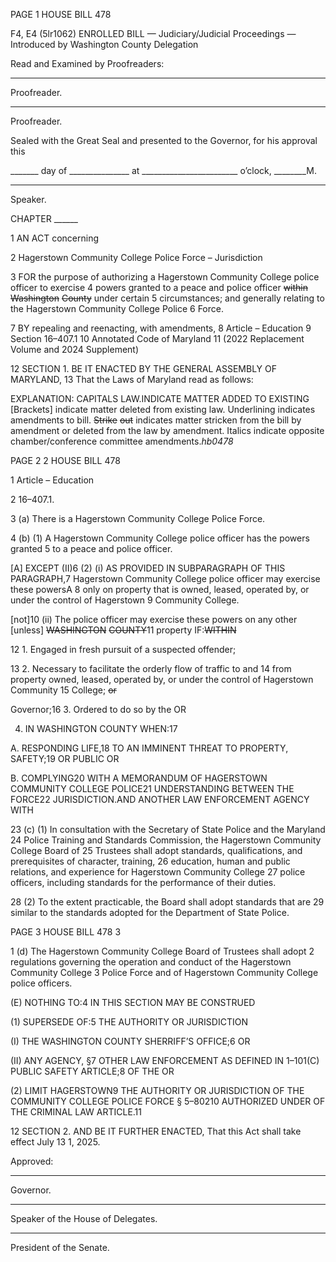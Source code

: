 PAGE 1
HOUSE BILL 478

F4, E4 (5lr1062)
ENROLLED BILL
— Judiciary/Judicial Proceedings —
Introduced by Washington County Delegation

Read and Examined by Proofreaders:

_______________________________________________
Proofreader.
_______________________________________________
Proofreader.

Sealed with the Great Seal and presented to the Governor, for his approval this

_______ day of _______________ at ________________________ o’clock, ________M.

______________________________________________
Speaker.

CHAPTER ______

1 AN ACT concerning

2 Hagerstown Community College Police Force – Jurisdiction

3 FOR the purpose of authorizing a Hagerstown Community College police officer to exercise
4 powers granted to a peace and police officer ~~within~~ ~~Washington~~ ~~County~~ under certain
5 circumstances; and generally relating to the Hagerstown Community College Police
6 Force.

7 BY repealing and reenacting, with amendments,
8 Article – Education
9 Section 16–407.1
10 Annotated Code of Maryland
11 (2022 Replacement Volume and 2024 Supplement)

12 SECTION 1. BE IT ENACTED BY THE GENERAL ASSEMBLY OF MARYLAND,
13 That the Laws of Maryland read as follows:

EXPLANATION: CAPITALS LAW.INDICATE MATTER ADDED TO EXISTING
[Brackets] indicate matter deleted from existing law.
Underlining indicates amendments to bill.
~~Strike~~ ~~out~~ indicates matter stricken from the bill by amendment or deleted from the law by
amendment.
Italics indicate opposite chamber/conference committee amendments.*hb0478*

PAGE 2
2 HOUSE BILL 478

1 Article – Education

2 16–407.1.

3 (a) There is a Hagerstown Community College Police Force.

4 (b) (1) A Hagerstown Community College police officer has the powers granted
5 to a peace and police officer.

[A] EXCEPT (II)6 (2) (i) AS PROVIDED IN SUBPARAGRAPH OF THIS
PARAGRAPH,7 Hagerstown Community College police officer may exercise these powersA
8 only on property that is owned, leased, operated by, or under the control of Hagerstown
9 Community College.

[not]10 (ii) The police officer may exercise these powers on any other
[unless] ~~WASHINGTON~~ ~~COUNTY~~11 property IF:~~WITHIN~~

12 1. Engaged in fresh pursuit of a suspected offender;

13 2. Necessary to facilitate the orderly flow of traffic to and
14 from property owned, leased, operated by, or under the control of Hagerstown Community
15 College; ~~or~~

Governor;16 3. Ordered to do so by the OR

4. IN WASHINGTON COUNTY WHEN:17

A. RESPONDING LIFE,18 TO AN IMMINENT THREAT TO
PROPERTY, SAFETY;19 OR PUBLIC OR

B. COMPLYING20 WITH A MEMORANDUM OF
HAGERSTOWN COMMUNITY COLLEGE POLICE21 UNDERSTANDING BETWEEN THE
FORCE22 JURISDICTION.AND ANOTHER LAW ENFORCEMENT AGENCY WITH

23 (c) (1) In consultation with the Secretary of State Police and the Maryland
24 Police Training and Standards Commission, the Hagerstown Community College Board of
25 Trustees shall adopt standards, qualifications, and prerequisites of character, training,
26 education, human and public relations, and experience for Hagerstown Community College
27 police officers, including standards for the performance of their duties.

28 (2) To the extent practicable, the Board shall adopt standards that are
29 similar to the standards adopted for the Department of State Police.

PAGE 3
HOUSE BILL 478 3

1 (d) The Hagerstown Community College Board of Trustees shall adopt
2 regulations governing the operation and conduct of the Hagerstown Community College
3 Police Force and of Hagerstown Community College police officers.

(E) NOTHING TO:4 IN THIS SECTION MAY BE CONSTRUED

(1) SUPERSEDE OF:5 THE AUTHORITY OR JURISDICTION

(I) THE WASHINGTON COUNTY SHERRIFF’S OFFICE;6 OR

(II) ANY AGENCY, §7 OTHER LAW ENFORCEMENT AS DEFINED IN
1–101(C) PUBLIC SAFETY ARTICLE;8 OF THE OR

(2) LIMIT HAGERSTOWN9 THE AUTHORITY OR JURISDICTION OF THE
COMMUNITY COLLEGE POLICE FORCE § 5–80210 AUTHORIZED UNDER OF THE
CRIMINAL LAW ARTICLE.11

12 SECTION 2. AND BE IT FURTHER ENACTED, That this Act shall take effect July
13 1, 2025.

Approved:

________________________________________________________________________________
Governor.

________________________________________________________________________________
Speaker of the House of Delegates.

________________________________________________________________________________
President of the Senate.